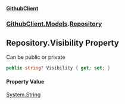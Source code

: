 #### [GithubClient](index 'index')
### [GithubClient.Models](GithubClient.Models 'GithubClient.Models').[Repository](GithubClient.Models.Repository 'GithubClient.Models.Repository')

## Repository.Visibility Property

Can be public or private

```csharp
public string? Visibility { get; set; }
```

#### Property Value
[System.String](https://docs.microsoft.com/en-us/dotnet/api/System.String 'System.String')